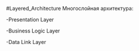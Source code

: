 #Layered_Architecture
Многослойная архитектура:

-Presentation Layer

-Business Logic Layer

-Data Link Layer
